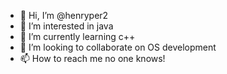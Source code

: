 - 👋 Hi, I’m @henryper2
- 👀 I’m interested in java
- 🌱 I’m currently learning c++
- 💞️ I’m looking to collaborate on OS development
- 📫 How to reach me no one knows!

<!---
henryper2/henryper2 is a ✨ special ✨ repository because its `README.md` (this file) appears on your GitHub profile.
You can click the Preview link to take a look at your changes.
--->
